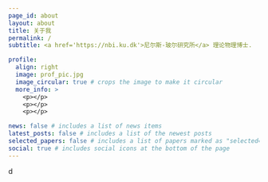 ```yaml
---
page_id: about
layout: about
title: 关于我
permalink: /
subtitle: <a href='https://nbi.ku.dk'>尼尔斯-玻尔研究所</a> 理论物理博士.

profile:
  align: right
  image: prof_pic.jpg
  image_circular: true # crops the image to make it circular
  more_info: >
    <p></p>
    <p></p>
    <p></p>

news: false # includes a list of news items
latest_posts: false # includes a list of the newest posts
selected_papers: false # includes a list of papers marked as "selected={true}"
social: true # includes social icons at the bottom of the page
---
```


d



